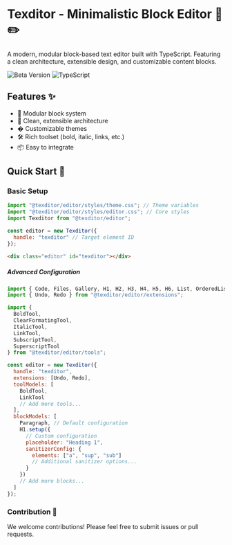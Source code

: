 # Texditor - Minimalistic Block Editor 🧱✏️

A modern, modular block-based text editor built with TypeScript. Featuring a clean architecture, extensible design, and customizable content blocks.

![Beta Version](https://img.shields.io/badge/version-beta-orange)
![TypeScript](https://img.shields.io/badge/TypeScript-3178C6?logo=typescript&logoColor=white)

## Features ✨

- 🧩 Modular block system
- 🎨 Clean, extensible architecture
- �️ Customizable themes
- 🛠️ Rich toolset (bold, italic, links, etc.)
- 📦 Easy to integrate

## Quick Start 🚀

### Basic Setup

```js
import "@texditor/editor/styles/theme.css"; // Theme variables
import "@texditor/editor/styles/editor.css"; // Core styles
import Texditor from "@texditor/editor";

const editor = new Texditor({
  handle: "texditor" // Target element ID
});
```

```html
<div class="editor" id="texditor"></div>
```

##### Advanced Configuration

```js
import { Code, Files, Gallery, H1, H2, H3, H4, H5, H6, List, OrderedList, Paragraph } from "@texditor/editor/blocks";
import { Undo, Redo } from "@texditor/editor/extensions";

import {
  BoldTool,
  ClearFormatingTool,
  ItalicTool,
  LinkTool,
  SubscriptTool,
  SuperscriptTool
} from "@texditor/editor/tools";

const editor = new Texditor({
  handle: "texditor",
  extensions: [Undo, Redo],
  toolModels: [
    BoldTool,
    LinkTool
    // Add more tools...
  ],
  blockModels: [
    Paragraph, // Default configuration
    H1.setup({
      // Custom configuration
      placeholder: "Heading 1",
      sanitizerConfig: {
        elements: ["a", "sup", "sub"]
        // Additional sanitizer options...
      }
    })
    // Add more blocks...
  ]
});
```

### Contribution 🤝

We welcome contributions! Please feel free to submit issues or pull requests.
